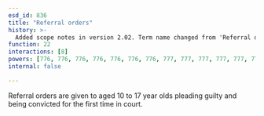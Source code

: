 ```yaml
---
esd_id: 836
title: "Referral orders"
history: >-
  Added scope notes in version 2.02. Term name changed from 'Referral orders' to 'Youth justice - referral orders' in version 3.00.
function: 22
interactions: [8]
powers: [776, 776, 776, 776, 776, 776, 776, 777, 777, 777, 777, 777, 777, 777, 778, 778, 778, 778, 778, 778, 778]
internal: false

---
```


Referral orders are given to aged 10 to 17 year olds pleading guilty and being convicted for the first time in court.

